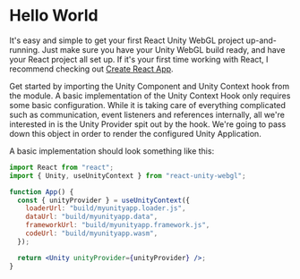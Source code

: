 # Hello World

It's easy and simple to get your first React Unity WebGL project up-and-running. Just make sure you have your Unity WebGL build ready, and have your React project all set up. If it's your first time working with React, I recommend checking out [Create React App](https://reactjs.org/docs/create-a-new-react-app.html).

Get started by importing the Unity Component and Unity Context hook from the module. A basic implementation of the Unity Context Hook only requires some basic configuration. While it is taking care of everything complicated such as communication, event listeners and references internally, all we're interested in is the Unity Provider spit out by the hook. We're going to pass down this object in order to render the configured Unity Application.

A basic implementation should look something like this:

```jsx showLineNumbers title="App.jsx"
import React from "react";
import { Unity, useUnityContext } from "react-unity-webgl";

function App() {
  const { unityProvider } = useUnityContext({
    loaderUrl: "build/myunityapp.loader.js",
    dataUrl: "build/myunityapp.data",
    frameworkUrl: "build/myunityapp.framework.js",
    codeUrl: "build/myunityapp.wasm",
  });

  return <Unity unityProvider={unityProvider} />;
}
```
